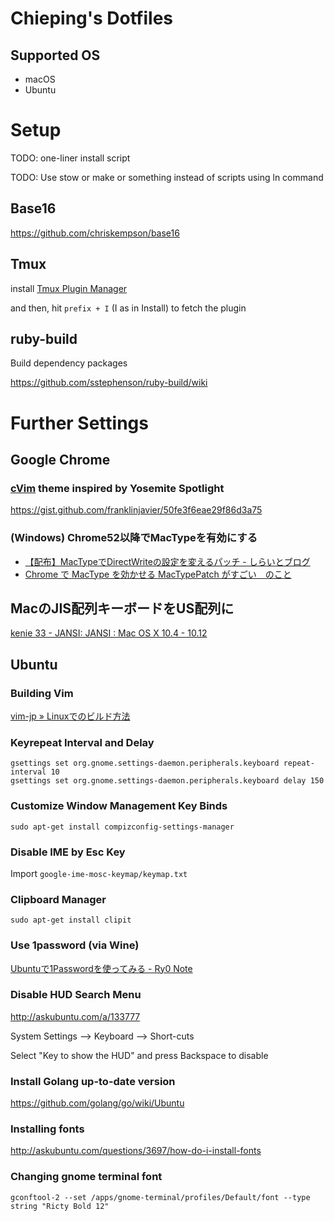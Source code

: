 # Chieping's Dotfiles

## Supported OS

- macOS
- Ubuntu

# Setup

TODO: one-liner install script

TODO: Use stow or make or something instead of scripts using ln command

## Base16

https://github.com/chriskempson/base16

## Tmux

install [Tmux Plugin Manager](https://github.com/tmux-plugins/tpm)

and then, hit `prefix + I` (I as in Install) to fetch the plugin

## ruby-build

Build dependency packages

https://github.com/sstephenson/ruby-build/wiki

# Further Settings

## Google Chrome

### [cVim](https://github.com/1995eaton/chromium-vim) theme inspired by Yosemite Spotlight

https://gist.github.com/franklinjavier/50fe3f6eae29f86d3a75

### (Windows) Chrome52以降でMacTypeを有効にする

- [【配布】MacTypeでDirectWriteの設定を変えるパッチ - しらいとブログ](http://silight.hatenablog.jp/entry/MacTypePatch)
- [Chrome で MacType を効かせる MacTypePatch がすごい　のこと](http://uwagakisimasuka.blog.fc2.com/blog-entry-4781.html)

## MacのJIS配列キーボードをUS配列に

[kenie 33 - JANSI: JANSI : Mac OS X 10.4 - 10.12](http://kenie33-jansi.blogspot.jp/p/mac-os-x-104-107-jisascii.html)

## Ubuntu

### Building Vim

[vim-jp » Linuxでのビルド方法](http://vim-jp.org/docs/build_linux.html)

### Keyrepeat Interval and Delay

```
gsettings set org.gnome.settings-daemon.peripherals.keyboard repeat-interval 10
gsettings set org.gnome.settings-daemon.peripherals.keyboard delay 150
```

### Customize Window Management Key Binds

```
sudo apt-get install compizconfig-settings-manager
```

### Disable IME by Esc Key

Import `google-ime-mosc-keymap/keymap.txt`

### Clipboard Manager

```
sudo apt-get install clipit
```

### Use 1password (via Wine)

[Ubuntuで1Passwordを使ってみる - Ry0 Note](http://ry0.github.io/blog/2015/04/12/ubuntu-1password/)

### Disable HUD Search Menu

http://askubuntu.com/a/133777

System Settings --> Keyboard --> Short-cuts

Select "Key to show the HUD" and press Backspace to disable

### Install Golang up-to-date version

https://github.com/golang/go/wiki/Ubuntu

### Installing fonts

http://askubuntu.com/questions/3697/how-do-i-install-fonts

### Changing gnome terminal font

```
gconftool-2 --set /apps/gnome-terminal/profiles/Default/font --type string "Ricty Bold 12"
```
